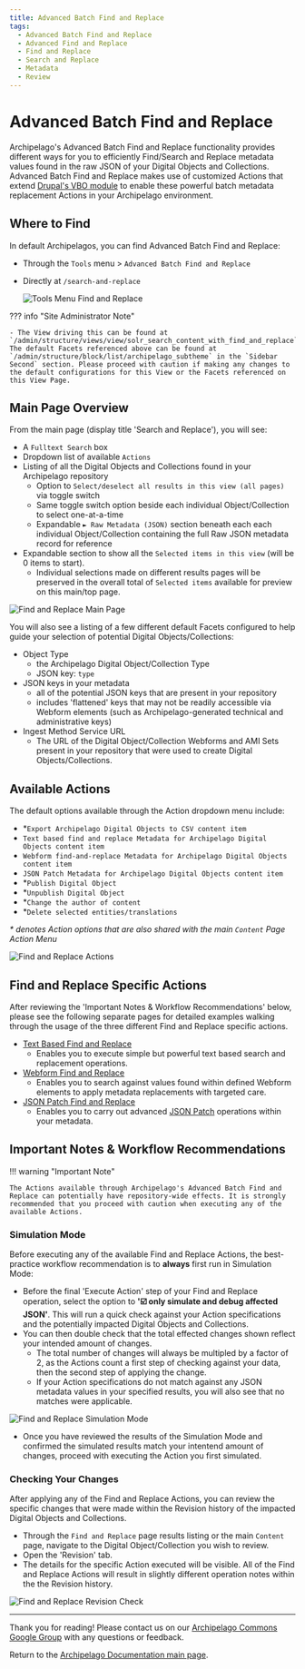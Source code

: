 ```yaml
---
title: Advanced Batch Find and Replace
tags:
  - Advanced Batch Find and Replace
  - Advanced Find and Replace
  - Find and Replace
  - Search and Replace
  - Metadata
  - Review
---
```


# Advanced Batch Find and Replace

Archipelago's Advanced Batch Find and Replace functionality provides different ways for you to efficiently Find/Search and Replace metadata values found in the raw JSON of your Digital Objects and Collections. Advanced Batch Find and Replace makes use of customized Actions that extend [Drupal's VBO module](https://www.drupal.org/project/views_bulk_operations) to enable these powerful batch metadata replacement Actions in your Archipelago environment. 

## Where to Find

In default Archipelagos, you can find Advanced Batch Find and Replace:
 - Through the `Tools` menu > `Advanced Batch Find and Replace` 
 - Directly at `/search-and-replace` 

    ![Tools Menu Find and Replace](images/tools_menu_find_and_replace.jpg)   

??? info "Site Administrator Note"

    - The View driving this can be found at `/admin/structure/views/view/solr_search_content_with_find_and_replace`. The default Facets referenced above can be found at `/admin/structure/block/list/archipelago_subtheme` in the `Sidebar Second` section. Please proceed with caution if making any changes to the default configurations for this View or the Facets referenced on this View Page.     

## Main Page Overview

From the main page (display title 'Search and Replace'), you will see:
 - A `Fulltext Search` box
 - Dropdown list of available `Actions`
 - Listing of all the Digital Objects and Collections found in your Archipelago repository
    - Option to `Select/deselect all results in this view (all pages)` via toggle switch
    - Same toggle switch option beside each individual Object/Collection to select one-at-a-time
    - Expandable `► Raw Metadata (JSON)` section beneath each each individual Object/Collection containing the full Raw JSON metadata record for reference
 - Expandable section to show all the `Selected items in this view` (will be 0 items to start).
    - Individual selections made on different results pages will be preserved in the overall total of `Selected items` available for preview on this main/top page.
        
![Find and Replace Main Page](images/find_and_replace_main_page.jpg)

You will also see a listing of a few different default Facets configured to help guide your selection of potential Digital Objects/Collections:
 - Object Type
    - the Archipelago Digital Object/Collection Type
    - JSON key: `type`
 - JSON keys in your metadata
    - all of the potential JSON keys that are present in your repository
    - includes 'flattened' keys that may not be readily accessible via Webform elements (such as Archipelago-generated technical and administrative keys)
 - Ingest Method Service URL
    - The URL of the Digital Object/Collection Webforms and AMI Sets present in your repository that were used to create Digital Objects/Collections.

## Available Actions

The default options available through the Action dropdown menu include:
 - *`Export Archipelago Digital Objects to CSV content item`
 - `Text based find and replace Metadata for Archipelago Digital Objects content item`
 - `Webform find-and-replace Metadata for Archipelago Digital Objects content item`
 - `JSON Patch Metadata for Archipelago Digital Objects content item`
 - *`Publish Digital Object`
 - *`Unpublish Digital Object`
 - *`Change the author of content`
 - *`Delete selected entities/translations`

_* denotes Action options that are also shared with the main `Content` Page Action Menu_

![Find and Replace Actions](images/find_and_replace_actions.jpg)

## Find and Replace Specific Actions

After reviewing the 'Important Notes & Workflow Recommendations' below, please see the following separate pages for detailed examples walking through the usage of the three different Find and Replace specific actions. 

- [Text Based Find and Replace](find_and_replace_action_text.md)
   - Enables you to execute simple but powerful text based search and replacement operations.
- [Webform Find and Replace](find_and_replace_action_webform.md)
   - Enables you to search against values found within defined Webform elements to apply metadata replacements with targeted care.
- [JSON Patch Find and Replace](find_and_replace_action_json_patch.md)
   - Enables you to carry out advanced [JSON Patch](https://jsonpatch.com) operations within your metadata.


## Important Notes & Workflow Recommendations

!!! warning "Important Note"

    The Actions available through Archipelago's Advanced Batch Find and Replace can potentially have repository-wide effects. It is strongly recommended that you proceed with caution when executing any of the available Actions. 

### Simulation Mode 

Before executing any of the available Find and Replace Actions, the best-practice workflow recommendation is to **always** first run in Simulation Mode:
- Before the final 'Execute Action' step of your Find and Replace operation, select the option to **'☑️ only simulate and debug affected JSON'**. This will run a quick check against your Action specifications and the potentially impacted Digital Objects and Collections.
- You can then double check that the total effected changes shown reflect your intended amount of changes. 
   - The total number of changes will always be multipled by a factor of 2, as the Actions count a first step of checking against your data, then the second step of applying the change.
   - If your Action specifications do not match against any JSON metadata values in your specified results, you will also see that no matches were applicable.

![Find and Replace Simulation Mode](images/find_and_replace_simulation_mode.jpg)

- Once you have reviewed the results of the Simulation Mode and confirmed the simulated results match your intentend amount of changes, proceed with executing the Action you first simulated.

### Checking Your Changes

After applying any of the Find and Replace Actions, you can review the specific changes that were made within the Revision history of the impacted Digital Objects and Collections. 
 - Through the `Find and Replace` page results listing or the main `Content` page, navigate to the Digital Object/Collection you wish to review.
 - Open the 'Revision' tab.
 - The details for the specific Action executed will be visible. All of the Find and Replace Actions will result in slightly different operation notes within the the Revision history.

![Find and Replace Revision Check](images/find_and_replace_revision_check.jpg)

___

Thank you for reading! Please contact us on our [Archipelago Commons Google Group](https://groups.google.com/forum/#!forum/archipelago-commons) with any questions or feedback.

Return to the [Archipelago Documentation main page](index.md).





